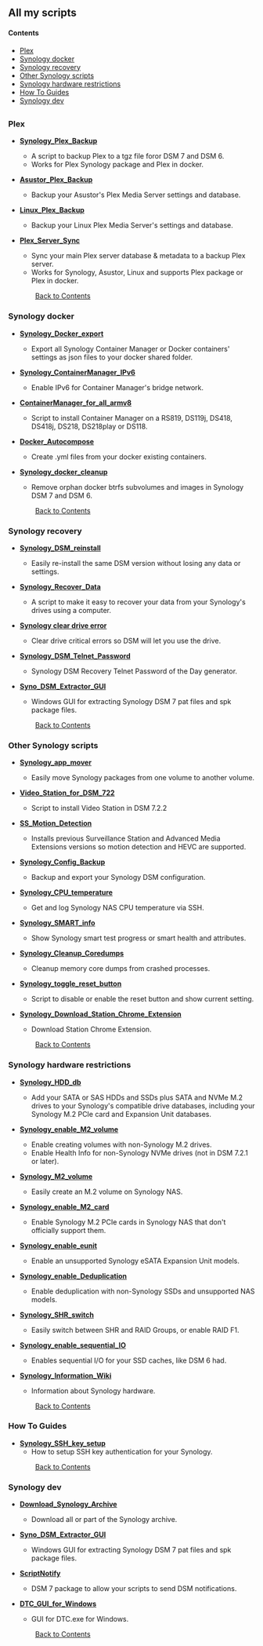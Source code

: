 ## All my scripts

#### Contents
- [Plex](#plex)
- [Synology docker](#synology-docker)
- [Synology recovery](#synology-recovery)
- [Other Synology scripts](#other-synology-scripts)
- [Synology hardware restrictions](#synology-hardware-restrictions)
- [How To Guides](#how-to-guides)
- [Synology dev](#synology-dev)
##

### Plex

- **<a href="https://github.com/007revad/Synology_Plex_Backup">Synology_Plex_Backup</a>**
  - A script to backup Plex to a tgz file foror DSM 7 and DSM 6.
  - Works for Plex Synology package and Plex in docker.

- **<a href="https://github.com/007revad/Asustor_Plex_Backup">Asustor_Plex_Backup</a>**
  - Backup your Asustor's Plex Media Server settings and database.

- **<a href="https://github.com/007revad/Linux_Plex_Backup">Linux_Plex_Backup</a>**
  - Backup your Linux Plex Media Server's settings and database.

- **<a href="https://github.com/007revad/Plex_Server_Sync">Plex_Server_Sync</a>**
  - Sync your main Plex server database & metadata to a backup Plex server.
  - Works for Synology, Asustor, Linux and supports Plex package or Plex in docker.

 &nbsp; &nbsp; &nbsp; &nbsp; &nbsp; &nbsp; &nbsp; [Back to Contents](#contents)

### Synology docker

- **<a href="https://github.com/007revad/Synology_Docker_Export">Synology_Docker_export</a>**
  - Export all Synology Container Manager or Docker containers' settings as json files to your docker shared folder.

- **<a href="https://github.com/007revad/Synology_ContainerManager_IPv6">Synology_ContainerManager_IPv6</a>**
  - Enable IPv6 for Container Manager's bridge network.

- **<a href="https://github.com/007revad/ContainerManager_for_all_armv8">ContainerManager_for_all_armv8</a>**
  - Script to install Container Manager on a RS819, DS119j, DS418, DS418j, DS218, DS218play or DS118.
 
- **<a href="https://github.com/007revad/Docker_Autocompose">Docker_Autocompose</a>**
  - Create .yml files from your docker existing containers.

- **<a href="https://github.com/007revad/Synology_docker_cleanup">Synology_docker_cleanup</a>**
  - Remove orphan docker btrfs subvolumes and images in Synology DSM 7 and DSM 6.

 &nbsp; &nbsp; &nbsp; &nbsp; &nbsp; &nbsp; &nbsp; [Back to Contents](#contents)

### Synology recovery

- **<a href="https://github.com/007revad/Synology_DSM_reinstall">Synology_DSM_reinstall</a>**
  - Easily re-install the same DSM version without losing any data or settings.

- **<a href="https://github.com/007revad/Synology_Recover_Data">Synology_Recover_Data</a>**
  - A script to make it easy to recover your data from your Synology's drives using a computer.

- **<a href="https://github.com/007revad/Synology_clear_drive_error">Synology clear drive error</a>**
  - Clear drive critical errors so DSM will let you use the drive.

- **<a href="https://github.com/007revad/Synology_DSM_Telnet_Password">Synology_DSM_Telnet_Password</a>**
  - Synology DSM Recovery Telnet Password of the Day generator.

- **<a href="https://github.com/007revad/Syno_DSM_Extractor_GUI">Syno_DSM_Extractor_GUI</a>**
  - Windows GUI for extracting Synology DSM 7 pat files and spk package files.
 
 &nbsp; &nbsp; &nbsp; &nbsp; &nbsp; &nbsp; &nbsp; [Back to Contents](#contents)

### Other Synology scripts

- **<a href="https://github.com/007revad/Synology_app_mover">Synology_app_mover</a>**
  - Easily move Synology packages from one volume to another volume.

- **<a href="https://github.com/007revad/Video_Station_for_DSM_722">Video_Station_for_DSM_722</a>**
  - Script to install Video Station in DSM 7.2.2

- **<a href="https://github.com/007revad/SS_Motion_Detection">SS_Motion_Detection</a>**
  - Installs previous Surveillance Station and Advanced Media Extensions versions so motion detection and HEVC are supported.

- **<a href="https://github.com/007revad/Synology_Config_Backup">Synology_Config_Backup</a>**
  - Backup and export your Synology DSM configuration.

- **<a href="https://github.com/007revad/Synology_CPU_temperature">Synology_CPU_temperature</a>**
  - Get and log Synology NAS CPU temperature via SSH.

- **<a href="https://github.com/007revad/Synology_SMART_info">Synology_SMART_info</a>**
  - Show Synology smart test progress or smart health and attributes.

- **<a href="https://github.com/007revad/Synology_Cleanup_Coredumps">Synology_Cleanup_Coredumps</a>**
  - Cleanup memory core dumps from crashed processes.

- **<a href="https://github.com/007revad/Synology_toggle_reset_button">Synology_toggle_reset_button</a>**
  - Script to disable or enable the reset button and show current setting.

- **<a href="https://github.com/007revad/Synology_Download_Station_Chrome_Extension">Synology_Download_Station_Chrome_Extension</a>**
  - Download Station Chrome Extension.

 &nbsp; &nbsp; &nbsp; &nbsp; &nbsp; &nbsp; &nbsp; [Back to Contents](#contents)

### Synology hardware restrictions

- **<a href="https://github.com/007revad/Synology_HDD_db">Synology_HDD_db</a>**
  - Add your SATA or SAS HDDs and SSDs plus SATA and NVMe M.2 drives to your Synology's compatible drive databases, including your Synology M.2 PCIe card and Expansion Unit databases.

- **<a href="https://github.com/007revad/Synology_enable_M2_volume">Synology_enable_M2_volume</a>**
  - Enable creating volumes with non-Synology M.2 drives.
  - Enable Health Info for non-Synology NVMe drives (not in DSM 7.2.1 or later).

- **<a href="https://github.com/007revad/Synology_M2_volume">Synology_M2_volume</a>**
  - Easily create an M.2 volume on Synology NAS.

- **<a href="https://github.com/007revad/Synology_enable_M2_card">Synology_enable_M2_card</a>**
  - Enable Synology M.2 PCIe cards in Synology NAS that don't officially support them.

- **<a href="https://github.com/007revad/Synology_enable_eunit">Synology_enable_eunit</a>**
  - Enable an unsupported Synology eSATA Expansion Unit models.

- **<a href="https://github.com/007revad/Synology_enable_Deduplication">Synology_enable_Deduplication</a>**
  - Enable deduplication with non-Synology SSDs and unsupported NAS models.

- **<a href="https://github.com/007revad/Synology_SHR_switch">Synology_SHR_switch</a>**
  - Easily switch between SHR and RAID Groups, or enable RAID F1.

- **<a href="https://github.com/007revad/Synology_enable_sequential_IO">Synology_enable_sequential_IO</a>**
  - Enables sequential I/O for your SSD caches, like DSM 6 had.

- **<a href="https://github.com/007revad/Synology_Information_Wiki">Synology_Information_Wiki</a>**
  - Information about Synology hardware.

 &nbsp; &nbsp; &nbsp; &nbsp; &nbsp; &nbsp; &nbsp; [Back to Contents](#contents)

### How To Guides

- **<a href="https://github.com/007revad/Synology_SSH_key_setup">Synology_SSH_key_setup</a>**
  - How to setup SSH key authentication for your Synology.

 &nbsp; &nbsp; &nbsp; &nbsp; &nbsp; &nbsp; &nbsp; [Back to Contents](#contents)

### Synology dev

- **<a href="https://github.com/007revad/Download_Synology_Archive">Download_Synology_Archive</a>**
  - Download all or part of the Synology archive.

- **<a href="https://github.com/007revad/Syno_DSM_Extractor_GUI">Syno_DSM_Extractor_GUI</a>**
  - Windows GUI for extracting Synology DSM 7 pat files and spk package files.

- **<a href="https://github.com/007revad/ScriptNotify">ScriptNotify</a>**
  - DSM 7 package to allow your scripts to send DSM notifications.

- **<a href="https://github.com/007revad/DTC_GUI_for_Windows">DTC_GUI_for_Windows</a>**
  - GUI for DTC.exe for Windows.

 &nbsp; &nbsp; &nbsp; &nbsp; &nbsp; &nbsp; &nbsp; [Back to Contents](#contents)
